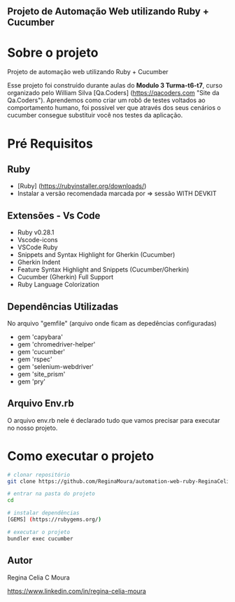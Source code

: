 ## Projeto de Automação Web utilizando Ruby + Cucumber

# Sobre o projeto
Projeto de automação web utilizando Ruby + Cucumber

Esse projeto foi construído durante aulas do **Modulo 3 Turma-t6-t7**, curso organizado pelo William Silva [Qa.Coders] (https://qacoders.com "Site da Qa.Coders"). Aprendemos  como criar um robô de testes voltados ao comportamento humano, foi possivel ver que através dos seus cenários o cucumber consegue substituir você nos testes da aplicação.

# Pré Requisitos
## Ruby
- [Ruby] (https://rubyinstaller.org/downloads/) 
- Instalar a versão recomendada  marcada por => sessão WITH DEVKIT

 ## Extensões - Vs Code
- Ruby v0.28.1 
- Vscode-icons 
- VSCode Ruby 
- Snippets and Syntax Highlight for Gherkin (Cucumber)
- Gherkin Indent 
- Feature Syntax Highlight and Snippets (Cucumber/Gherkin) 
- Cucumber (Gherkin) Full Support
- Ruby Language Colorization

## Dependências Utilizadas
No arquivo "gemfile" (arquivo onde ficam as depedências configuradas)
- gem 'capybara'
- gem 'chromedriver-helper'
- gem 'cucumber'
- gem 'rspec' 
- gem 'selenium-webdriver'
- gem 'site_prism' 
- gem 'pry'

## Arquivo Env.rb 
O arquivo env.rb nele é declarado tudo que vamos precisar para executar no nosso projeto. 


# Como executar o projeto

```bash
# clonar repositório
git clone https://github.com/ReginaMoura/automation-web-ruby-ReginaCelia

# entrar na pasta do projeto 
cd 

# instalar dependências
[GEMS] (https://rubygems.org/)

# executar o projeto
bundler exec cucumber
```


## Autor
Regina Celia C Moura

https://www.linkedin.com/in/regina-celia-moura



